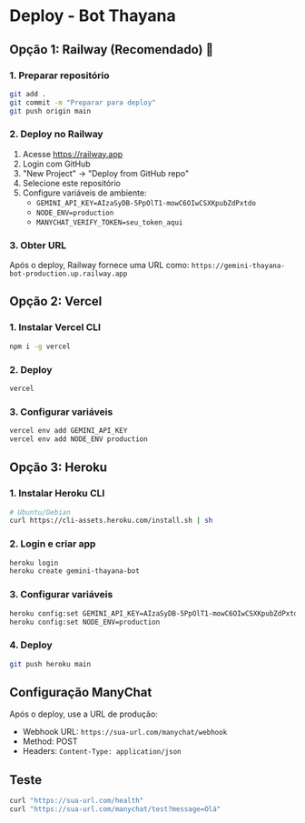 # Deploy - Bot Thayana

## Opção 1: Railway (Recomendado) 🚀

### 1. Preparar repositório
```bash
git add .
git commit -m "Preparar para deploy"
git push origin main
```

### 2. Deploy no Railway
1. Acesse https://railway.app
2. Login com GitHub
3. "New Project" → "Deploy from GitHub repo"
4. Selecione este repositório
5. Configure variáveis de ambiente:
   - `GEMINI_API_KEY=AIzaSyDB-5PpOlT1-mowC6OIwCSXKpubZdPxtdo`
   - `NODE_ENV=production`
   - `MANYCHAT_VERIFY_TOKEN=seu_token_aqui`

### 3. Obter URL
Após o deploy, Railway fornece uma URL como:
`https://gemini-thayana-bot-production.up.railway.app`

## Opção 2: Vercel

### 1. Instalar Vercel CLI
```bash
npm i -g vercel
```

### 2. Deploy
```bash
vercel
```

### 3. Configurar variáveis
```bash
vercel env add GEMINI_API_KEY
vercel env add NODE_ENV production
```

## Opção 3: Heroku

### 1. Instalar Heroku CLI
```bash
# Ubuntu/Debian
curl https://cli-assets.heroku.com/install.sh | sh
```

### 2. Login e criar app
```bash
heroku login
heroku create gemini-thayana-bot
```

### 3. Configurar variáveis
```bash
heroku config:set GEMINI_API_KEY=AIzaSyDB-5PpOlT1-mowC6OIwCSXKpubZdPxtdo
heroku config:set NODE_ENV=production
```

### 4. Deploy
```bash
git push heroku main
```

## Configuração ManyChat

Após o deploy, use a URL de produção:
- Webhook URL: `https://sua-url.com/manychat/webhook`
- Method: POST
- Headers: `Content-Type: application/json`

## Teste
```bash
curl "https://sua-url.com/health"
curl "https://sua-url.com/manychat/test?message=Olá"
```